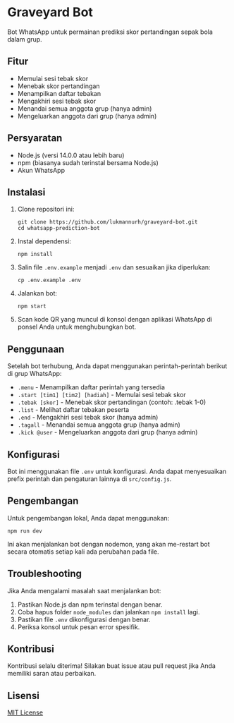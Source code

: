 # Graveyard Bot

Bot WhatsApp untuk permainan prediksi skor pertandingan sepak bola dalam grup.

## Fitur

- Memulai sesi tebak skor
- Menebak skor pertandingan
- Menampilkan daftar tebakan
- Mengakhiri sesi tebak skor
- Menandai semua anggota grup (hanya admin)
- Mengeluarkan anggota dari grup (hanya admin)

## Persyaratan

- Node.js (versi 14.0.0 atau lebih baru)
- npm (biasanya sudah terinstal bersama Node.js)
- Akun WhatsApp

## Instalasi

1. Clone repositori ini:
   ```
   git clone https://github.com/lukmannurh/graveyard-bot.git
   cd whatsapp-prediction-bot
   ```

2. Instal dependensi:
   ```
   npm install
   ```

3. Salin file `.env.example` menjadi `.env` dan sesuaikan jika diperlukan:
   ```
   cp .env.example .env
   ```

4. Jalankan bot:
   ```
   npm start
   ```

5. Scan kode QR yang muncul di konsol dengan aplikasi WhatsApp di ponsel Anda untuk menghubungkan bot.

## Penggunaan

Setelah bot terhubung, Anda dapat menggunakan perintah-perintah berikut di grup WhatsApp:

- `.menu` - Menampilkan daftar perintah yang tersedia
- `.start [tim1] [tim2] [hadiah]` - Memulai sesi tebak skor
- `.tebak [skor]` - Menebak skor pertandingan (contoh: .tebak 1-0)
- `.list` - Melihat daftar tebakan peserta
- `.end` - Mengakhiri sesi tebak skor (hanya admin)
- `.tagall` - Menandai semua anggota grup (hanya admin)
- `.kick @user` - Mengeluarkan anggota dari grup (hanya admin)

## Konfigurasi

Bot ini menggunakan file `.env` untuk konfigurasi. Anda dapat menyesuaikan prefix perintah dan pengaturan lainnya di `src/config.js`.

## Pengembangan

Untuk pengembangan lokal, Anda dapat menggunakan:

```
npm run dev
```

Ini akan menjalankan bot dengan nodemon, yang akan me-restart bot secara otomatis setiap kali ada perubahan pada file.

## Troubleshooting

Jika Anda mengalami masalah saat menjalankan bot:

1. Pastikan Node.js dan npm terinstal dengan benar.
2. Coba hapus folder `node_modules` dan jalankan `npm install` lagi.
3. Pastikan file `.env` dikonfigurasi dengan benar.
4. Periksa konsol untuk pesan error spesifik.

## Kontribusi

Kontribusi selalu diterima! Silakan buat issue atau pull request jika Anda memiliki saran atau perbaikan.

## Lisensi

[MIT License](LICENSE)